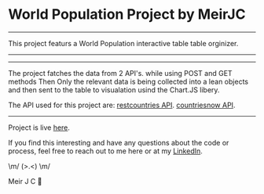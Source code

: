 # World Population Project by MeirJC

---

This project featurs a World Population interactive table table orginizer.

---

<!-- <p align="center">
  <img src="https://github.com/MeirJC/Capsules---MeirJC/blob/main/Images/Capsules.png" width="400" title="Opening Screen" alt="Page Layot">
</p> -->

---

The project fatches the data from 2 API's.
while using POST and GET methods
Then Only the relevant data is being collected into a lean objects
and then sent to the table to visualation usind the Chart.JS libery.

The API used for this project are:
[restcountries API](https://restcountries.com/).
[countriesnow API](https://countriesnow.space/).

---

Project is live [here](https://world-population-project-meirjc.netlify.app/).

If you find this interesting and have any questions about the code or process, feel free to reach out to me here or at my [LinkedIn](https://linkedin.com/in/meirjcohen).

\m/ (>.<) \m/

Meir J C 🤙
